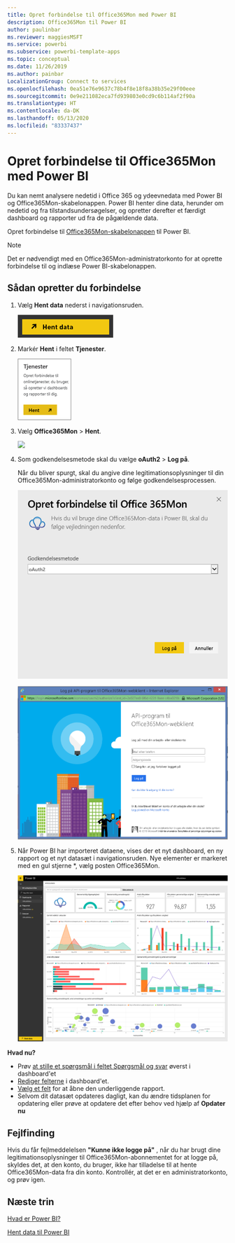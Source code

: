 ```yaml
---
title: Opret forbindelse til Office365Mon med Power BI
description: Office365Mon til Power BI
author: paulinbar
ms.reviewer: maggiesMSFT
ms.service: powerbi
ms.subservice: powerbi-template-apps
ms.topic: conceptual
ms.date: 11/26/2019
ms.author: painbar
LocalizationGroup: Connect to services
ms.openlocfilehash: 0ea51e76e9637c78b4f8e18f8a38b35e29f00eee
ms.sourcegitcommit: 0e9e211082eca7fd939803e0cd9c6b114af2f90a
ms.translationtype: HT
ms.contentlocale: da-DK
ms.lasthandoff: 05/13/2020
ms.locfileid: "83337437"
---
```

# <a name="connect-to-office365mon-with-power-bi"></a>Opret forbindelse til Office365Mon med Power BI
Du kan nemt analysere nedetid i Office 365 og ydeevnedata med Power BI og Office365Mon-skabelonappen. Power BI henter dine data, herunder om nedetid og fra tilstandsundersøgelser, og opretter derefter et færdigt dashboard og rapporter ud fra de pågældende data.

Opret forbindelse til [Office365Mon-skabelonappen](https://msit.powerbi.com/groups/me/getapps/services/office365mon.office365mon_powerbi_v3) til Power BI.

>[!NOTE]
>Det er nødvendigt med en Office365Mon-administratorkonto for at oprette forbindelse til og indlæse Power BI-skabelonappen.

## <a name="how-to-connect"></a>Sådan opretter du forbindelse
1. Vælg **Hent data** nederst i navigationsruden.
   
   ![](media/service-connect-to-office365mon/pbi_getdata.png)
2. Markér **Hent** i feltet **Tjenester**.
   
   ![](media/service-connect-to-office365mon/pbi_getservices.png) 
3. Vælg **Office365Mon** \> **Hent**.
   
   ![](media/service-connect-to-office365mon/o365mon.png)
4. Som godkendelsesmetode skal du vælge **oAuth2** \> **Log på**.
   
   Når du bliver spurgt, skal du angive dine legitimationsoplysninger til din Office365Mon-administratorkonto og følge godkendelsesprocessen.
   
   ![](media/service-connect-to-office365mon/creds.png)
   
   ![](media/service-connect-to-office365mon/creds2.png)
5. Når Power BI har importeret dataene, vises der et nyt dashboard, en ny rapport og et nyt datasæt i navigationsruden. Nye elementer er markeret med en gul stjerne \*, vælg posten Office365Mon.
   
   ![](media/service-connect-to-office365mon/dashboard4.png)

**Hvad nu?**

* Prøv [at stille et spørgsmål i feltet Spørgsmål og svar](../consumer/end-user-q-and-a.md) øverst i dashboard'et
* [Rediger felterne](../create-reports/service-dashboard-edit-tile.md) i dashboard'et.
* [Vælg et felt](../consumer/end-user-tiles.md) for at åbne den underliggende rapport.
* Selvom dit datasæt opdateres dagligt, kan du ændre tidsplanen for opdatering eller prøve at opdatere det efter behov ved hjælp af **Opdater nu**

## <a name="troubleshooting"></a>Fejlfinding
Hvis du får fejlmeddelelsen **"Kunne ikke logge på"** , når du har brugt dine legitimationsoplysninger til Office365Mon-abonnementet for at logge på, skyldes det, at den konto, du bruger, ikke har tilladelse til at hente Office365Mon-data fra din konto. Kontrollér, at det er en administratorkonto, og prøv igen.

## <a name="next-steps"></a>Næste trin
[Hvad er Power BI?](../fundamentals/power-bi-overview.md)

[Hent data til Power BI](service-get-data.md)
